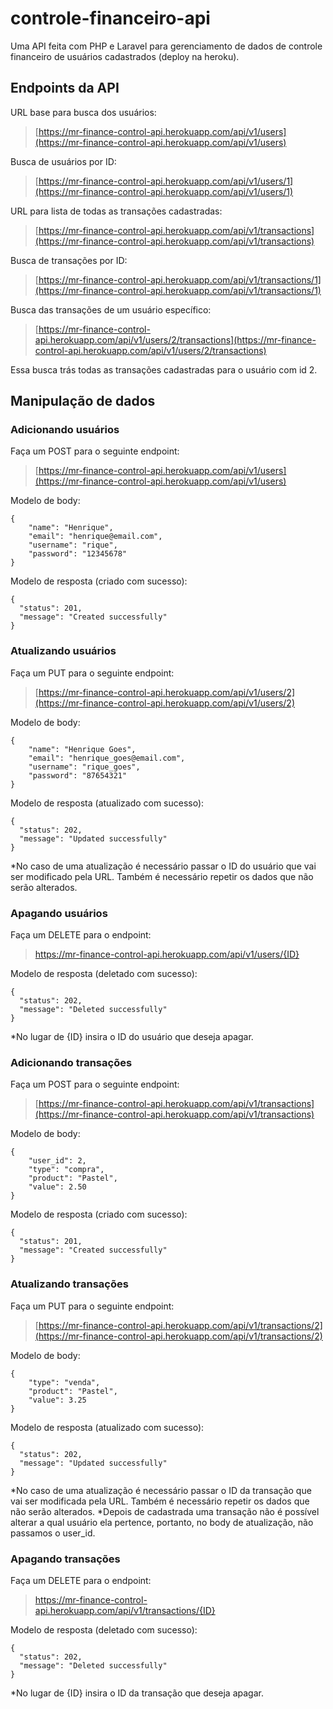 # controle-financeiro-api

Uma API feita com PHP e Laravel para gerenciamento de dados de controle financeiro de usuários cadastrados (deploy na heroku).

## Endpoints da API

URL base para busca dos usuários:
>[https://mr-finance-control-api.herokuapp.com/api/v1/users](https://mr-finance-control-api.herokuapp.com/api/v1/users)

Busca de usuários por ID:
>[https://mr-finance-control-api.herokuapp.com/api/v1/users/1](https://mr-finance-control-api.herokuapp.com/api/v1/users/1)

URL para lista de todas as transações cadastradas:
>[https://mr-finance-control-api.herokuapp.com/api/v1/transactions](https://mr-finance-control-api.herokuapp.com/api/v1/transactions)

Busca de transações por ID:
>[https://mr-finance-control-api.herokuapp.com/api/v1/transactions/1](https://mr-finance-control-api.herokuapp.com/api/v1/transactions/1)

Busca das transações de um usuário específico:
>[https://mr-finance-control-api.herokuapp.com/api/v1/users/2/transactions](https://mr-finance-control-api.herokuapp.com/api/v1/users/2/transactions)

Essa busca trás todas as transações cadastradas para o usuário com id 2.

## Manipulação de dados

### Adicionando usuários

Faça um POST para o seguinte endpoint:
>[https://mr-finance-control-api.herokuapp.com/api/v1/users](https://mr-finance-control-api.herokuapp.com/api/v1/users)

Modelo de body:
```
{
    "name": "Henrique",
    "email": "henrique@email.com",
    "username": "rique",
    "password": "12345678"
}
```

Modelo de resposta (criado com sucesso):
```
{
  "status": 201,
  "message": "Created successfully"
}
```

### Atualizando usuários

Faça um PUT para o seguinte endpoint:
>[https://mr-finance-control-api.herokuapp.com/api/v1/users/2](https://mr-finance-control-api.herokuapp.com/api/v1/users/2)

Modelo de body:
```
{
    "name": "Henrique Goes",
    "email": "henrique_goes@email.com",
    "username": "rique_goes",
    "password": "87654321"
}
```

Modelo de resposta (atualizado com sucesso):
```
{
  "status": 202,
  "message": "Updated successfully"
}
```

*No caso de uma atualização é necessário passar o ID do usuário que vai ser modificado pela URL. Também é necessário repetir os dados que não serão alterados.

### Apagando usuários

Faça um DELETE para o endpoint:
>https://mr-finance-control-api.herokuapp.com/api/v1/users/{ID}

Modelo de resposta (deletado com sucesso):
```
{
  "status": 202,
  "message": "Deleted successfully"
}
```

*No lugar de {ID} insira o ID do usuário que deseja apagar.

### Adicionando transações

Faça um POST para o seguinte endpoint:
>[https://mr-finance-control-api.herokuapp.com/api/v1/transactions](https://mr-finance-control-api.herokuapp.com/api/v1/transactions)

Modelo de body:
```
{
    "user_id": 2,
    "type": "compra",
    "product": "Pastel",
    "value": 2.50
}
```

Modelo de resposta (criado com sucesso):
```
{
  "status": 201,
  "message": "Created successfully"
}
```

### Atualizando transações

Faça um PUT para o seguinte endpoint:
>[https://mr-finance-control-api.herokuapp.com/api/v1/transactions/2](https://mr-finance-control-api.herokuapp.com/api/v1/transactions/2)

Modelo de body:
```
{
    "type": "venda",
    "product": "Pastel",
    "value": 3.25
}
```

Modelo de resposta (atualizado com sucesso):
```
{
  "status": 202,
  "message": "Updated successfully"
}
```

*No caso de uma atualização é necessário passar o ID da transação que vai ser modificada pela URL. Também é necessário repetir os dados que não serão alterados.
*Depois de cadastrada uma transação não é possível alterar a qual usuário ela pertence, portanto, no body de atualização, não passamos o user_id.

### Apagando transações

Faça um DELETE para o endpoint:
>https://mr-finance-control-api.herokuapp.com/api/v1/transactions/{ID}

Modelo de resposta (deletado com sucesso):
```
{
  "status": 202,
  "message": "Deleted successfully"
}
```

*No lugar de {ID} insira o ID da transação que deseja apagar.
